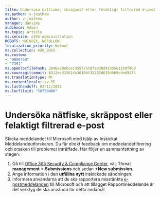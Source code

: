 ```yaml
---
title: Undersöka nätfiske, skräppost eller felaktigt filtrerad e-post
ms.author: v-jmathew
author: v-jmathew
manager: dansimp
audience: Admin
ms.topic: article
ms.service: o365-administration
ROBOTS: NOINDEX, NOFOLLOW
localization_priority: Normal
ms.collection: Adm_O365
ms.custom:
- "9000760"
- "7391"
ms.openlocfilehash: 2646a80ebcec959375c8fa938d420b5e11b0fdb8
ms.sourcegitcommit: 6312ee31561db36104f32282d019d069ede69174
ms.translationtype: MT
ms.contentlocale: sv-SE
ms.lasthandoff: 03/11/2021
ms.locfileid: "50750486"
---
```

# <a name="investigate-phishing-spam-or-incorrectly-filtered-email"></a>Undersöka nätfiske, skräppost eller felaktigt filtrerad e-post

Skicka meddelandet till Microsoft med hjälp av Inskickat Meddelandeutforskaren. Du får direkt feedback om meddelandefiltrering och orsaken till problemet inträffade. Här följer en sammanfattning av stegen:

1. Gå till [Office 365 Security & Compliance Center](https://go.microsoft.com/fwlink/p/?linkid=2077143), välj Threat **management**  >  **Submissions** och sedan **+New submission**.
2. Ange information i den **utfällna nytt** inskickade sändningen.
3. Informera användarna att de ska rapportera misstänkta [e-postmeddelanden](https://go.microsoft.com/fwlink/?linkid=2092385) till Microsoft och att tillägget Rapportmeddelande är det verktyg de ska använda för detta ändamål.
